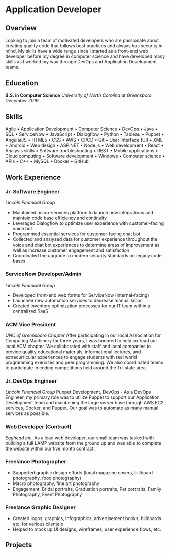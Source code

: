 # Application Developer

## Overview
Looking to join a team of motivated developers who are passionate about creating quality code that follows best practices and always has security in mind. My skills have a wide range since I started as a front-end web developer before my degree in computer science and have developed many skills as I worked my way through DevOps and Application Development teams.

## Education
**B.S. in Computer Science**
*University of North Carolina at Greensboro*
*December 2019*

## Skills
Agile • Application Development • Computer Science • DevOps • Java • SQL • ServiceNow • JavaScript • Dialogflow • Python • Tableau • Puppet • AngularJS • HTML5 • CSS • AWS • CI/CD • Git • User Interface (UI) • XML • Android • Web design • ASP.NET • Node.js • Web development • React • Analysis skills • Software troubleshooting • REST • Mobile applications • Cloud computing • Software development • Windows • Computer science • APIs • C++ • MySQL • Docker • GitHub 

## Work Experience

### Jr. Software Engineer
*Lincoln Financial Group*
- Maintained micro-services platform to launch new integrations and maintain code base efficiency and continuity
- Leveraged Dialogflow to optimize user experience with customer-facing voice bot
- Programmed essential services for customer-facing chat bot
- Collected and analyzed data for customer experience throughout the voice and chat bot experiences to determine areas of improvement as well as increase customer engagement and satisfaction
- Coordinated the upgrade to modern security standards on legacy code bases

### ServiceNow Developer/Admin
*Lincoln Financial Group*
- Developed front-end web forms for ServiceNow (internal-facing)
- Launched new automation services to decrease manual labor
- Created inventory optimization processes for our IT team within a centralized SaaS

### ACM Vice President
*UNC of Greensboro Chapter*
After participating in our local Association for Computing Machinery for three years, I was honored to help co-lead our local ACM chapter. We collaborated with staff and local companies to provide quality educational materials, informational lectures, and extracurricular experiences to engage students with real world programming exercises and peer programming. We also coordinated teams to participate in coding competitions held around the Tri-state area.

### Jr. DevOps Engineer
*Lincoln Financial Group*
Puppet Development, DevOps - As a DevOps Engineer, my primary role was to utilize Puppet to support our Application Development team and maintaining the large server base through AWS EC2 services, Docker, and Puppet. Our goal was to automate as many manual services as possible.

### Web Developer (Contract)
*Egghead Inc.*
As a lead web developer, our small team was tasked with building a full LAMP website from the ground up and was able to complete the website within our five month contract.

### Freelance Photographer
- Supported graphic design efforts (local magazine covers, billboard photography, food photography)
- Macro photography, fine art photography
- Engagement, Bridal portraits, Graduation portraits, Pet portraits, Family Photography, Event Photography

### Freelance Graphic Designer
- Created logos, graphics, infographics, advertisement books, billboards etc. for various clientele
- Helped to mock up UI designs, wireframes, user experience flows, etc.

## Projects